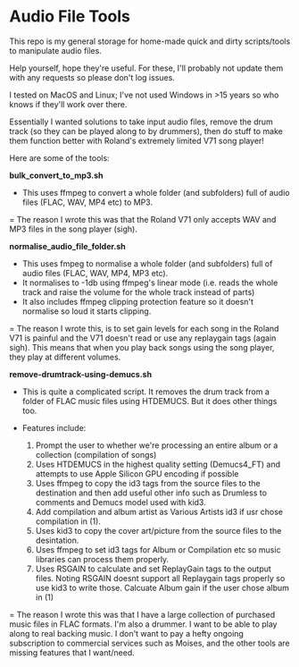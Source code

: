 # Audio File Tools
This repo is my general storage for home-made quick and dirty scripts/tools to manipulate audio files.

Help yourself, hope they're useful. For these, I'll probably not update them with any requests so please don't log issues.

I tested on MacOS and Linux; I've not used Windows in >15 years so who knows if they'll work over there.

Essentially I wanted solutions to take input audio files, remove the drum track (so they can be played along to by drummers), then do stuff to make them function better with Roland's extremely limited V71 song player!


Here are some of the tools:

**bulk_convert_to_mp3.sh**

- This uses ffmpeg to convert a whole folder (and subfolders) full of audio files (FLAC, WAV, MP4 etc) to MP3.

= The reason I wrote this was that the Roland V71 only accepts WAV and MP3 files in the song player (sigh).


**normalise_audio_file_folder.sh**

- This uses fmpeg to normalise a whole folder (and subfolders) full of audio files (FLAC, WAV, MP4, MP3 etc).
- It normalises to -1db using ffmpeg's linear mode (i.e. reads the whole track and raise the volume for the whole track instead of parts)
- It also includes ffmpeg clipping protection feature so it doesn't normalise so loud it starts clipping.

= The reason I wrote this, is to set gain levels for each song in the Roland V71 is painful and the V71 doesn't read or use any replaygain
  tags (again sigh). This means that when you play back songs using the song player, they play at different volumes.


**remove-drumtrack-using-demucs.sh**

- This is quite a complicated script. It removes the drum track from a folder of FLAC music files using HTDEMUCS. But it does
  other things too.

- Features include:
  1. Prompt the user to whether we're processing an entire album or a collection (compilation of songs)
  2. Uses HTDEMUCS in the highest quality setting (Demucs4_FT) and attempts to use Apple Silicon GPU encoding if possible
  3. Uses ffmpeg to copy the id3 tags from the source files to the destination and then add useful other info such as Drumless to comments and Demucs model used with kid3.
  4. Add compilation and album artist as Various Artists id3 if usr chose compilation in (1).
  5. Uses kid3 to copy the cover art/picture from the source files to the desintation.
  6. Uses ffmpeg to set id3 tags for Album or Compilation etc so music libraries can process them properly.
  7. Uses RSGAIN to calculate and set ReplayGain tags to the output files. Noting RSGAIN doesnt support all Replaygain tags properly so use kid3 to write those. Calcuate Album gain if the user chose album in (1)


= The reason I wrote this was that I have a large collection of purchased music files in FLAC formats. I'm also a drummer. I want to be
  able to play along to real backing music. I don't want to pay a hefty ongoing subscription to commercial services such as Moises, and the other
  tools are missing features that I want/need.
